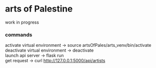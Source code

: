 # arts of Palestine

work in progress

### commands 

activate virtual environment -> source artsOfPales/arts_venv/bin/activate <br>
deactivate virtual environment -> deactivate <br>
launch api server -> flask run <br>
get request -> curl http://127.0.0.1:5000/api/artists


